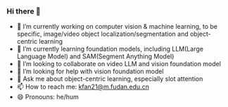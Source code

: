 ### Hi there 👋
- 🔭 I’m currently working on computer vision & machine learning, to be specific, image/video object localization/segmentation and object-centric learning
- 🌱 I’m currently learning foundation models, including LLM(Large Language Model) and SAM(Segment Anything Model)
- 👯 I’m looking to collaborate on video LLM and vision foundation model
- 🤔 I’m looking for help with vision foundation model
- 💬 Ask me about object-centric learning, especially slot attention
- 📫 How to reach me: kfan21@m.fudan.edu.cn
- 😄 Pronouns: he/hum

<!--
**kfan21/kfan21** is a ✨ _special_ ✨ repository because its `README.md` (this file) appears on your GitHub profile.

Here are some ideas to get you started:

- 🔭 I’m currently working on computer vision & machine learning, to be specific, image/video object localization/segmentation and object-centric learning
- 🌱 I’m currently learning foundation models, including LLM(Large Language Model) and SAM(Segment Anything Model)
- 👯 I’m looking to collaborate on video LLM and vision foundation model
- 🤔 I’m looking for help with vision foundation model
- 💬 Ask me about object-centric learning, especially slot attention
- 📫 How to reach me: kfan21@m.fudan.edu.cn
- 😄 Pronouns: he/hum
-->
